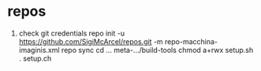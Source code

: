 # repos
1. check git credentials
repo init -u https://github.com/SigiMcArcel/repos.git -m repo-macchina-imaginis.xml
repo sync
cd ... meta-.../build-tools
chmod a+rwx setup.sh
. setup.ch

